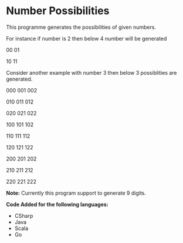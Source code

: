 # Number Possibilities

This programme generates the possibilities of given numbers.

For instance if number is 2 then below 4 number will be generated

00 01

10 11

Consider another example with number 3 then below 3 possiblities are generated.

000 001 002

010 011 012

020 021 022

100 101 102

110 111 112

120 121 122

200 201 202

210 211 212

220 221 222

**Note:** Currently this program support to generate 9 digits.

**Code Added for the following languages:**
* CSharp
* Java
* Scala
* Go
